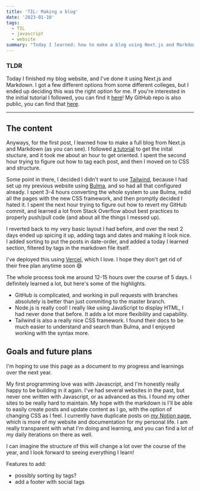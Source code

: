 ```yaml
---
title: 'TIL: Making a blog'
date: '2023-01-10'
tags:
  - TIL
  - javascript
  - website
summary: "Today I learned: how to make a blog using Next.js and Markdown"
---
```



### TLDR
Today I finished my blog website, and I've done it using Next.js and Markdown. I got a few different options from some different colleges, but I ended up deciding this was the right option for me. If you're interested in the initial tutorial I followed, you can find it [here](https://blog.openreplay.com/creating-a-markdown-blog-powered-by-next-js-in-under-an-hour)! My GitHub repo is also public, you can find that [here](https://github.com/victorialslocum/personal-blog).

---

## The content
Anyways, for the first post, I learned how to make a full blog from Next.js and Markdown (as you can see). I followed [a tutorial](https://blog.openreplay.com/creating-a-markdown-blog-powered-by-next-js-in-under-an-hour) to get the inital stucture, and it took me about an hour to get oriented. I spent the second hour trying to figure out how to tag each post, and then I moved on to CSS and structure. 

Some point in there, I decided I didn't want to use [Tailwind](https://tailwindcss.com), because I had set up my previous website using [Bulma](https://bulma.io), and so had all that configured already. I spent 3-4 hours converting the whole system to use Bulma, redid all the pages with the new CSS framework, and then promptly decided I hated it. I spent the next hour trying to figure out how to revert my GitHub commit, and learned a lot from Stack Overflow about best practices to properly push/pull code (and about all the things I messed up).

I reverted back to my very basic layout I had before, and over the next 2 days ended up spicing it up, adding tags and dates and making it look nice. I added sorting to put the posts in date-order, and added a today I learned section, filtered by tags in the markdown file itself. 

I've deployed this using [Vercel](https://vercel.com), which I love. I hope they don't get rid of their free plan anytime soon 😅 

The whole process took me around 12-15 hours over the course of 5 days. I definitely learned a lot, but here's some of the highlights. 

- GitHub is complicated, and working in pull requests with branches absolutely is better than just commiting to the master branch. 
- Node.js is really cool! I really like using JavaScript to display HTML, I had never done that before. It adds a lot more flexibility and capability. 
- Tailwind is also a really nice CSS framework. I found their docs to be much easier to understand and search than Bulma, and I enjoyed working with the syntax more. 


## Goals and future plans
I'm hoping to use this page as a document to my progress and learnings over the next year. 

My first programming love was with Javascript, and I'm honestly really happy to be building in it again. I've had several websites in the past, but never one written with Javascript, or as advanced as this. I found my other sites to be really hard to maintain. My hope with the markdown is I'll be able to easily create posts and update content as I go, with the option of changing CSS as I feel. I currently have duplicate posts on [my Notion page](https://victoriaslocum.com), which is more of my website and documentation for my personal life. I am really transparent with what I'm doing and learning, and you can find a lot of my daily iterations on there as well. 

I can imagine the structure of this will change a lot over the course of the year, and I look forward to seeing everything I learn!

Features to add:
- possibly sorting by tags?
- add a footer with social tags

